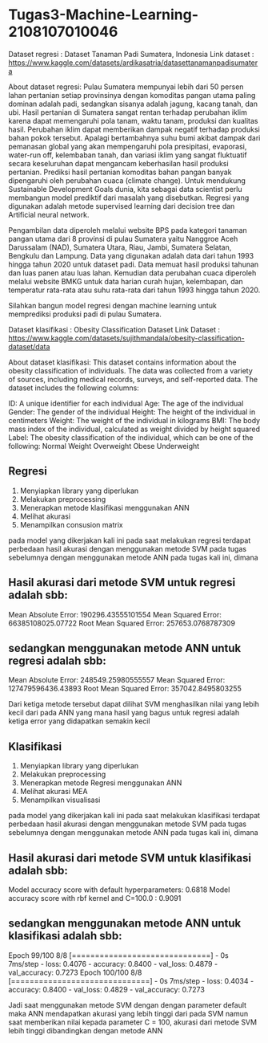 # Tugas3-Machine-Learning-2108107010046

Dataset regresi : Dataset Tanaman Padi Sumatera, Indonesia
Link dataset : https://www.kaggle.com/datasets/ardikasatria/datasettanamanpadisumatera

About dataset regresi: 
Pulau Sumatera mempunyai lebih dari 50 persen lahan pertanian setiap provinsinya dengan komoditas pangan utama paling dominan adalah padi, sedangkan sisanya adalah jagung, kacang tanah, dan ubi. Hasil pertanian di Sumatera sangat rentan terhadap perubahan iklim karena dapat memengaruhi pola tanam, waktu tanam, produksi dan kualitas hasil. Perubahan iklim dapat memberikan dampak negatif terhadap produksi bahan pokok tersebut. Apalagi bertambahnya suhu bumi akibat dampak dari pemanasan global yang akan mempengaruhi pola presipitasi, evaporasi, water-run off, kelembaban tanah, dan variasi iklim yang sangat fluktuatif secara keseluruhan dapat mengancam keberhasilan hasil produksi pertanian. Prediksi hasil pertanian komoditas bahan pangan banyak dipengaruhi oleh perubahan cuaca (climate change). Untuk mendukung Sustainable Development Goals dunia, kita sebagai data scientist perlu membangun model prediktif dari masalah yang disebutkan. Regresi yang digunakan adalah metode supervised learning dari decision tree dan Artificial neural network.

Pengambilan data diperoleh melalui website BPS pada kategori tanaman pangan utama dari 8 provinsi di pulau Sumatera yaitu Nanggroe Aceh Darussalam (NAD), Sumatera Utara, Riau, Jambi, Sumatera Selatan, Bengkulu dan Lampung. Data yang digunakan adalah data dari tahun 1993 hingga tahun 2020 untuk dataset padi. Data memuat hasil produksi tahunan dan luas panen atau luas lahan. Kemudian data perubahan cuaca diperoleh melalui website BMKG untuk data harian curah hujan, kelembapan, dan temperatur rata-rata atau suhu rata-rata dari tahun 1993 hingga tahun 2020.

Silahkan bangun model regresi dengan machine learning untuk memprediksi produksi padi di pulau Sumatera.

Dataset klasifikasi : Obesity Classification Dataset
Link Dataset : https://www.kaggle.com/datasets/sujithmandala/obesity-classification-dataset/data

About dataset klasifikasi: 
This dataset contains information about the obesity classification of individuals. The data was collected from a variety of sources, including medical records, surveys, and self-reported data. The dataset includes the following columns:

ID: A unique identifier for each individual
Age: The age of the individual
Gender: The gender of the individual
Height: The height of the individual in centimeters
Weight: The weight of the individual in kilograms
BMI: The body mass index of the individual, calculated as weight divided by height squared
Label: The obesity classification of the individual, which can be one of the following:
Normal Weight
Overweight
Obese
Underweight

## Regresi
1. Menyiapkan library yang diperlukan
2. Melakukan preprocessing
3. Menerapkan metode klasifikasi menggunakan ANN
4. Melihat akurasi
5. Menampilkan consusion matrix

pada model yang dikerjakan kali ini pada saat melakukan regresi terdapat perbedaan hasil akurasi dengan menggunakan metode SVM pada tugas sebelumnya dengan menggunakan metode ANN pada tugas kali ini, dimana
## Hasil akurasi dari metode SVM untuk regresi adalah sbb:

Mean Absolute Error: 190296.43555101554
Mean Squared Error: 66385108025.07722
Root Mean Squared Error: 257653.0768787309

## sedangkan menggunakan metode ANN untuk regresi adalah sbb:

Mean Absolute Error: 248549.25980555557
Mean Squared Error: 127479596436.43893
Root Mean Squared Error: 357042.8495803255

Dari ketiga metode tersebut dapat dilihat SVM menghasilkan nilai yang lebih kecil dari pada ANN yang mana hasil yang bagus untuk regresi adalah ketiga error yang didapatkan semakin kecil

## Klasifikasi
1. Menyiapkan library yang diperlukan
2. Melakukan preprocessing
3. Menerapkan metode Regresi menggunakan ANN
4. Melihat akurasi MEA
5. Menampilkan visualisasi

pada model yang dikerjakan kali ini pada saat melakukan klasifikasi terdapat perbedaan hasil akurasi dengan menggunakan metode SVM pada tugas sebelumnya dengan menggunakan metode ANN pada tugas kali ini, dimana
## Hasil akurasi dari metode SVM untuk klasifikasi adalah sbb: 

Model accuracy score with default hyperparameters: 0.6818
Model accuracy score with rbf kernel and C=100.0 : 0.9091

## sedangkan menggunakan metode ANN untuk klasifikasi adalah sbb:
Epoch 99/100
8/8 [==============================] - 0s 7ms/step - loss: 0.4076 - accuracy: 0.8400 - val_loss: 0.4879 - val_accuracy: 0.7273
Epoch 100/100
8/8 [==============================] - 0s 7ms/step - loss: 0.4034 - accuracy: 0.8400 - val_loss: 0.4829 - val_accuracy: 0.7273

Jadi saat menggunakan metode SVM dengan dengan parameter default maka ANN mendapatkan akurasi yang lebih tinggi dari pada SVM namun saat memberikan nilai kepada parameter C = 100, akurasi dari metode SVM lebih tinggi dibandingkan dengan metode ANN

















